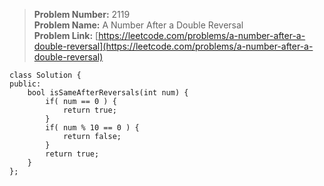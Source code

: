 > **Problem Number:** 2119 <br>
> **Problem Name:** A Number After a Double Reversal <br>
> **Problem Link:** [https://leetcode.com/problems/a-number-after-a-double-reversal](https://leetcode.com/problems/a-number-after-a-double-reversal) <br>

    class Solution {
    public:
        bool isSameAfterReversals(int num) {
            if( num == 0 ) {
                return true;
            }
            if( num % 10 == 0 ) {
                return false;
            }
            return true;
        }
    };